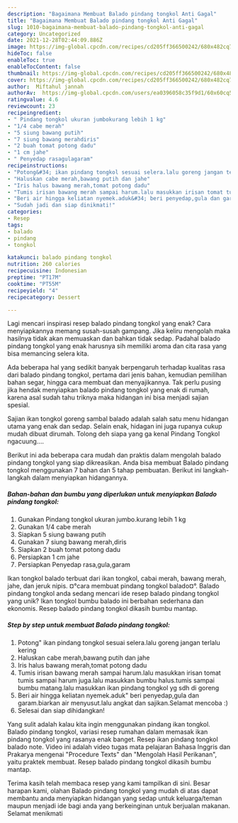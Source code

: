 ```yaml
---
description: "Bagaimana Membuat Balado pindang tongkol Anti Gagal"
title: "Bagaimana Membuat Balado pindang tongkol Anti Gagal"
slug: 1010-bagaimana-membuat-balado-pindang-tongkol-anti-gagal
category: Uncategorized
date: 2021-12-28T02:44:09.886Z
image: https://img-global.cpcdn.com/recipes/cd205ff366500242/680x482cq70/balado-pindang-tongkol-foto-resep-utama.jpg
hideToc: false
enableToc: true
enableTocContent: false
thumbnail: https://img-global.cpcdn.com/recipes/cd205ff366500242/680x482cq70/balado-pindang-tongkol-foto-resep-utama.jpg
cover: https://img-global.cpcdn.com/recipes/cd205ff366500242/680x482cq70/balado-pindang-tongkol-foto-resep-utama.jpg
author:  Miftahul jannah
authorAv:  https://img-global.cpcdn.com/users/ea0396058c35f9d1/60x60cq50/avatar.jpg
ratingvalue: 4.6
reviewcount: 23
recipeingredient:
- " Pindang tongkol ukuran jumbokurang lebih 1 kg"
- "1/4 cabe merah"
- "5 siung bawang putih"
- "7 siung bawang merahdiris"
- "2 buah tomat potong dadu"
- "1 cm jahe"
- " Penyedap rasagulagaram"
recipeinstructions:
- "Potong&#34; ikan pindang tongkol sesuai selera.lalu goreng jangan terlalu kering"
- "Haluskan cabe merah,bawang putih dan jahe"
- "Iris halus bawang merah,tomat potong dadu"
- "Tumis irisan bawang merah sampai harum.lalu masukkan irisan tomat tumis sampai harum juga.lalu masukkan bumbu halus.tumis sampai bumbu matang.lalu masukkan ikan pindang tongkol yg sdh di goreng"
- "Beri air hingga keliatan nyemek.aduk&#34; beri penyedap,gula dan garam.biarkan air menyusut.lalu angkat dan sajikan.Selamat mencoba :)"
- "Sudah jadi dan siap dinikmati!"
categories:
- Resep
tags:
- balado
- pindang
- tongkol

katakunci: balado pindang tongkol 
nutrition: 260 calories
recipecuisine: Indonesian
preptime: "PT17M"
cooktime: "PT55M"
recipeyield: "4"
recipecategory: Dessert

---
```



Lagi mencari inspirasi resep balado pindang tongkol yang enak? Cara menyiapkannya memang susah-susah gampang. Jika keliru mengolah maka hasilnya tidak akan memuaskan dan bahkan tidak sedap. Padahal balado pindang tongkol yang enak harusnya sih memiliki aroma dan cita rasa yang bisa memancing selera kita.


Ada beberapa hal yang sedikit banyak berpengaruh terhadap kualitas rasa dari balado pindang tongkol, pertama dari jenis bahan, kemudian pemilihan bahan segar, hingga cara membuat dan menyajikannya. Tak perlu pusing jika hendak menyiapkan balado pindang tongkol yang enak di rumah, karena asal sudah tahu triknya maka hidangan ini bisa menjadi sajian spesial.

Sajian ikan tongkol goreng sambal balado adalah salah satu menu hidangan utama yang enak dan sedap. Selain enak, hidagan ini juga rupanya cukup mudah dibuat dirumah. Tolong deh siapa yang ga kenal Pindang Tongkol ngacuung….


Berikut ini ada beberapa cara mudah dan praktis dalam mengolah balado pindang tongkol yang siap dikreasikan. Anda bisa membuat Balado pindang tongkol menggunakan 7 bahan dan 5 tahap pembuatan. Berikut ini langkah-langkah dalam menyiapkan hidangannya.

<!--inarticleads1-->

##### Bahan-bahan dan bumbu yang diperlukan untuk menyiapkan Balado pindang tongkol:

1. Gunakan  Pindang tongkol ukuran jumbo.kurang lebih 1 kg
1. Gunakan 1/4 cabe merah
1. Siapkan 5 siung bawang putih
1. Gunakan 7 siung bawang merah,diris
1. Siapkan 2 buah tomat potong dadu
1. Persiapkan 1 cm jahe
1. Persiapkan  Penyedap rasa,gula,garam


Ikan tongkol balado terbuat dari ikan tongkol, cabai merah, bawang merah, jahe, dan jeruk nipis. ¤°cara membuat pindang tongkol balado¤°. Balado pindang tongkol anda sedang mencari ide resep balado pindang tongkol yang unik? Ikan tongkol bumbu balado ini berbahan sederhana dan ekonomis. Resep balado pindang tongkol dikasih bumbu mantap. 

<!--inarticleads2-->

##### Step by step untuk membuat Balado pindang tongkol:

1. Potong&#34; ikan pindang tongkol sesuai selera.lalu goreng jangan terlalu kering
1. Haluskan cabe merah,bawang putih dan jahe
1. Iris halus bawang merah,tomat potong dadu
1. Tumis irisan bawang merah sampai harum.lalu masukkan irisan tomat tumis sampai harum juga.lalu masukkan bumbu halus.tumis sampai bumbu matang.lalu masukkan ikan pindang tongkol yg sdh di goreng
1. Beri air hingga keliatan nyemek.aduk&#34; beri penyedap,gula dan garam.biarkan air menyusut.lalu angkat dan sajikan.Selamat mencoba :)
1. Selesai dan siap dihidangkan!

Yang sulit adalah kalau kita ingin menggunakan pindang ikan tongkol. Balado pindang tongkol, variasi resep rumahan dalam memasak ikan pindang tongkol yang rasanya enak banget. Resep ikan pindang tongkol balado note. Video ini adalah video tugas mata pelajaran Bahasa Inggris dan Prakarya mengenai &#34;Procedure Texts&#34; dan &#34;Mengolah Hasil Perikanan&#34;, yaitu praktek membuat. Resep balado pindang tongkol dikasih bumbu mantap. 

Terima kasih telah membaca resep yang kami tampilkan di sini. Besar harapan kami, olahan Balado pindang tongkol yang mudah di atas dapat membantu anda menyiapkan hidangan yang sedap untuk keluarga/teman maupun menjadi ide bagi anda yang berkeinginan untuk berjualan makanan. Selamat menikmati
